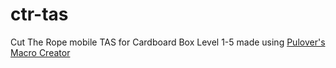 # ctr-tas
Cut The Rope mobile TAS for Cardboard Box Level 1-5 made using [Pulover's Macro Creator](https://github.com/Pulover/PuloversMacroCreator)
